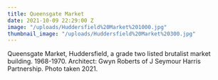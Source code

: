 ```yaml
---
title: Queensgate Market
date: 2021-10-09 22:29:00 Z
image: "/uploads/Huddersfield%20Market%201000.jpg"
thumbnail_image: "/uploads/Huddersfield%20Market%20300.jpg"
---
```


Queensgate Market, Huddersfield, a grade two listed  brutalist market building. 1968-1970. Architect: Gwyn Roberts of J Seymour Harris Partnership. Photo taken 2021.